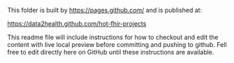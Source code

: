 This folder is built by https://pages.github.com/  and is published at:

https://data2health.github.com/hot-fhir-projects

This readme file will include instructions for how to checkout and edit the content with live local preview before committing and pushing to github. Fell free to edit directly here on GitHub until these instructions are available.
